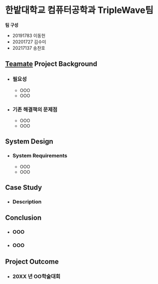# 한밭대학교 컴퓨터공학과 TripleWave팀

**팀 구성**
- 20191783 이동헌 
- 20201727 김수미
- 20217137 송찬호

## <u>Teamate</u> Project Background
- ### 필요성
  - OOO
  - OOO
- ### 기존 해결책의 문제점
  - OOO
  - OOO
  
## System Design
  - ### System Requirements
    - OOO
    - OOO
    
## Case Study
  - ### Description
  
  
## Conclusion
  - ### OOO
  - ### OOO
  
## Project Outcome
- ### 20XX 년 OO학술대회 
